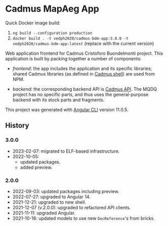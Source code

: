 # Cadmus MapAeg App

Quick Docker image build:

1. `ng build --configuration production`
2. `docker build . -t vedph2020/cadmus-bdm-app:3.0.0 -t vedph2020/cadmus-bdm-app:latest` (replace with the current version)

Web application frontend for Cadmus Cristoforo Buondelmonti project. This application is built by packing together a number of components:

- _frontend_: the app includes the application and its specific libraries; shared Cadmus libraries (as defined in [Cadmus shell](https://github.com/vedph/cadmus_shell)) are used from NPM.

- _backend_: the corresponding backend API is [Cadmus API](https://github.com/vedph/cadmus_api). The MQDQ project has no specific parts, and thus uses the general-purpose backend with its stock parts and fragments.

This project was generated with [Angular CLI](https://github.com/angular/angular-cli) version 11.0.5.

## History

### 3.0.0

- 2023-02-07: migrated to ELF-based infrastructure.
- 2022-10-05:
  - updated packages.
  - added preview.

### 2.0.0

- 2022-09-03: updated packages including preview.
- 2022-07-27: upgraded to Angular 14.
- 2021-12-21: upgraded to new shell.
- 2021-12-07 (v.2.0.0): upgraded to refactored API clients.
- 2021-11-11: upgraded Angular.
- 2021-10-16: updated models to use new `DocReference`'s from bricks.
